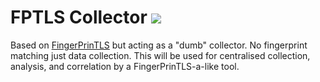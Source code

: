 # FPTLS Collector  <img src="https://travis-ci.org/LeeBrotherston/fptls_collector.svg?branch=master">

Based on <a href="https://github.com/LeeBrotherston/tls-fingerprinting">FingerPrinTLS</a> but acting as a "dumb" collector.  No fingerprint matching just data collection.  This will be used for centralised collection, analysis, and correlation by a FingerPrinTLS-a-like tool.
